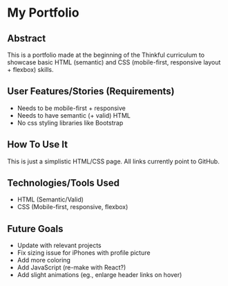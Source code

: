 # My Portfolio

## Abstract
This is a portfolio made at the beginning of the Thinkful curriculum to showcase basic HTML (semantic) and CSS (mobile-first, responsive layout + flexbox) skills.

## User Features/Stories (Requirements)
- Needs to be mobile-first + responsive
- Needs to have semantic (+ valid) HTML
- No css styling libraries like Bootstrap

## How To Use It
This is just a simplistic HTML/CSS page. All links currently point to GitHub.

## Technologies/Tools Used
- HTML (Semantic/Valid)
- CSS (Mobile-first, responsive, flexbox)

## Future Goals
- Update with relevant projects
- Fix sizing issue for iPhones with profile picture
- Add more coloring
- Add JavaScript (re-make with React?)
- Add slight animations (eg., enlarge header links on hover)
